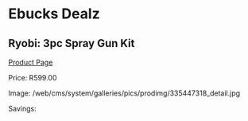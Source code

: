 
# Ebucks Dealz
## Ryobi: 3pc Spray Gun Kit
[Product Page](https://www.ebucks.com/web/shop/productSelected.do?prodId=335447318&catId=336131644)

Price: R599.00

Image: /web/cms/system/galleries/pics/prodimg/335447318_detail.jpg

Savings: 


	